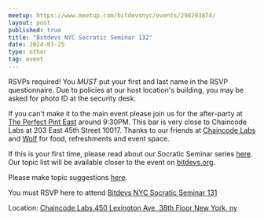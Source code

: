 ```yaml
---
meetup: https://www.meetup.com/bitdevsnyc/events/298283874/
layout: post
published: true
title: "Bitdevs NYC Socratic Seminar 132"
date: 2024-01-25
type: other
tag: event
---
```

RSVPs required! You *MUST* put your first and last name in the RSVP questionnaire. Due to policies at our host location's building, you may be asked for photo ID at the security desk.

If you can't make it to the main event please join us for the after-party at <a href="https://theperfectpintnyc.com/east-midtown-nyc/" target="_blank">The Perfect Pint East</a> around 9:30PM. This bar is very close to Chaincode Labs at 203 East 45th Street 10017. Thanks to our friends at <a href="https://chaincode.com/" target="_blank">Chaincode Labs</a> and <a href="https://wolfnyc.com/" target="_blank">Wolf</a> for food, refreshments and event space.

If this is your first time, please read about our Socratic Seminar series <a href="https://wolfnyc.com/" target="_blank">here</a>. Our topic list will be available closer to the event on <a href="https://bitdevs.org/" target="_blank">bitdevs.org</a>.

Please make topic suggestions <a href="https://github.com/BitDevsNYC/BitDevsNYC.github.io/issues/150" target="_blank">here</a>.

You must RSVP here to attend <a href="https://www.meetup.com/bitdevsnyc/events/298283874/" target="_blank">Bitdevs NYC Socratic Seminar 131</a>

Location: <a href="https://www.google.com/maps/search/?api=1&query=40.75329%2C%20-73.975426" target="_blank">Chaincode Labs 450 Lexington Ave, 38th Floor New York, ny</a>